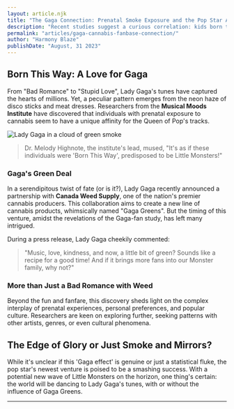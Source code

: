 ```yaml
---
layout: article.njk
title: "The Gaga Connection: Prenatal Smoke Exposure and the Pop Star Affinity"
description: "Recent studies suggest a curious correlation: kids born to parents who smoked during pregnancy might just be Little Monsters in the making. But Lady Gaga's latest collaboration with Canada's top cannabis suppliers has everyone questioning: coincidence or clever marketing?"
permalink: "articles/gaga-cannabis-fanbase-connection/"
author: "Harmony Blaze"
publishDate: "August, 31 2023"
---
```


## Born This Way: A Love for Gaga

From "Bad Romance" to "Stupid Love", Lady Gaga's tunes have captured the hearts of millions. Yet, a peculiar pattern emerges from the neon haze of disco sticks and meat dresses. Researchers from the **Musical Moods Institute** have discovered that individuals with prenatal exposure to cannabis seem to have a unique affinity for the Queen of Pop's tracks.

![Lady Gaga in a cloud of green smoke](/img/gaga-green-smoke.png)

> Dr. Melody Highnote, the institute's lead, mused, "It's as if these individuals were 'Born This Way', predisposed to be Little Monsters!"

### Gaga's Green Deal

In a serendipitous twist of fate (or is it?), Lady Gaga recently announced a partnership with **Canada Weed Supply**, one of the nation's premier cannabis producers. This collaboration aims to create a new line of cannabis products, whimsically named "Gaga Greens". But the timing of this venture, amidst the revelations of the Gaga-fan study, has left many intrigued.

During a press release, Lady Gaga cheekily commented:
> "Music, love, kindness, and now, a little bit of green? Sounds like a recipe for a good time! And if it brings more fans into our Monster family, why not?"

### More than Just a Bad Romance with Weed

Beyond the fun and fanfare, this discovery sheds light on the complex interplay of prenatal experiences, personal preferences, and popular culture. Researchers are keen on exploring further, seeking patterns with other artists, genres, or even cultural phenomena.

## The Edge of Glory or Just Smoke and Mirrors?

While it's unclear if this 'Gaga effect' is genuine or just a statistical fluke, the pop star's newest venture is poised to be a smashing success. With a potential new wave of Little Monsters on the horizon, one thing's certain: the world will be dancing to Lady Gaga's tunes, with or without the influence of Gaga Greens.

---
